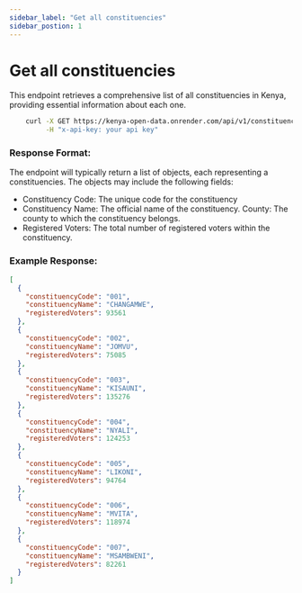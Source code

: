 ```yaml
---
sidebar_label: "Get all constituencies"
sidebar_postion: 1
---
```




# Get all constituencies

This endpoint retrieves a comprehensive list of all constituencies in Kenya, providing essential information about each one.

```bash
    curl -X GET https://kenya-open-data.onrender.com/api/v1/constituencies \
         -H "x-api-key: your api key"
```

### Response Format:
The endpoint will typically return a list of objects, each representing a constituencies. The objects may include the following fields:

- Constituency Code: The unique code for the constituency
- Constituency Name: The official name of the constituency.
County: The county to which the constituency belongs.
- Registered Voters: The total number of registered voters within the constituency.

### Example Response:

```json
[
  {
    "constituencyCode": "001",
    "constituencyName": "CHANGAMWE",
    "registeredVoters": 93561
  },
  {
    "constituencyCode": "002",
    "constituencyName": "JOMVU",
    "registeredVoters": 75085
  },
  {
    "constituencyCode": "003",
    "constituencyName": "KISAUNI",
    "registeredVoters": 135276
  },
  {
    "constituencyCode": "004",
    "constituencyName": "NYALI",
    "registeredVoters": 124253
  },
  {
    "constituencyCode": "005",
    "constituencyName": "LIKONI",
    "registeredVoters": 94764
  },
  {
    "constituencyCode": "006",
    "constituencyName": "MVITA",
    "registeredVoters": 118974
  },
  {
    "constituencyCode": "007",
    "constituencyName": "MSAMBWENI",
    "registeredVoters": 82261
  }
]
```
